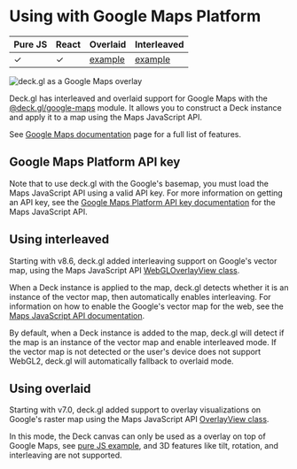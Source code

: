 # Using with Google Maps Platform

| Pure JS | React | Overlaid | Interleaved |
| ----- | ----- | ----- | ----- |
| ✓ | ✓ | [example](https://github.com/visgl/deck.gl/tree/9.0-release/examples/get-started/pure-js/google-maps) | [example](https://developers.google.com/maps/documentation/javascript/examples/deckgl-tripslayer) |

![deck.gl as a Google Maps overlay](https://raw.github.com/visgl/deck.gl-data/master/images/whats-new/google-maps.jpg)

Deck.gl has interleaved and overlaid support for Google Maps with the [@deck.gl/google-maps](../../api-reference/google-maps/overview.md) module. It allows you to construct a Deck instance and apply it to a map using the Maps JavaScript API.

See [Google Maps documentation](../../api-reference/google-maps/overview.md) page for a full list of features.

## Google Maps Platform API key

Note that to use deck.gl with the Google's basemap, you must load the Maps JavaScript API using a valid API key. For more information on getting an API key, see the [Google Maps Platform API key documentation](https://developers.google.com/maps/documentation/javascript/get-api-key) for the Maps JavaScript API.

## Using interleaved

Starting with v8.6, deck.gl added interleaving support on Google's vector map, using the Maps JavaScript API [WebGLOverlayView class](https://developers.google.com/maps/documentation/javascript/webgl/webgl-overlay-view).

When a Deck instance is applied to the map, deck.gl detects whether it is an instance of the vector map, then automatically enables interleaving. For information on how to enable the Google's vector map for the web, see the [Maps JavaScript API documentation](https://developers.google.com/maps/documentation/javascript/vector-map). 

By default, when a Deck instance is added to the map, deck.gl will detect if the map is an instance of the vector map and enable interleaved mode. If the vector map is not detected or the user's device does not support WebGL2, deck.gl will automatically fallback to overlaid mode.

## Using overlaid

Starting with v7.0, deck.gl added support to overlay visualizations on Google's raster map using the Maps JavaScript API [OverlayView class](https://developers.google.com/maps/documentation/javascript/reference/#OverlayView).

In this mode, the Deck canvas can only be used as a overlay on top of Google Maps, see [pure JS example](https://github.com/visgl/deck.gl/tree/9.0-release/examples/get-started/pure-js/google-maps), and 3D features like tilt, rotation, and interleaving are not supported.
